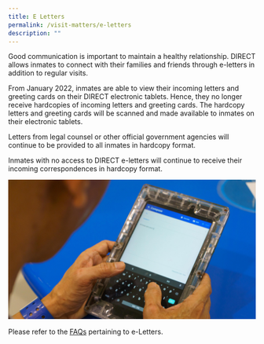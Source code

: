 ```yaml
---
title: E Letters
permalink: /visit-matters/e-letters
description: ""
---
```

Good communication is important to maintain a healthy relationship. DIRECT allows inmates to connect with their families and friends through e-letters in addition to regular visits.


From January 2022, inmates are able to view their incoming letters and greeting cards on their DIRECT electronic tablets. Hence, they no longer receive hardcopies of incoming letters and greeting cards. The hardcopy letters and greeting cards will be scanned and made available to inmates on their electronic tablets. 

Letters from legal counsel or other official government agencies will continue to be provided to all inmates in hardcopy format.

Inmates with no access to DIRECT e-letters will continue to receive their incoming correspondences in hardcopy format.

![](/images/Visit%20Matters/2022-PrisonTech-DIRECT-2.jpg)

Please refer to the [FAQs](https://www.sps.gov.sg/faq) pertaining to e-Letters.